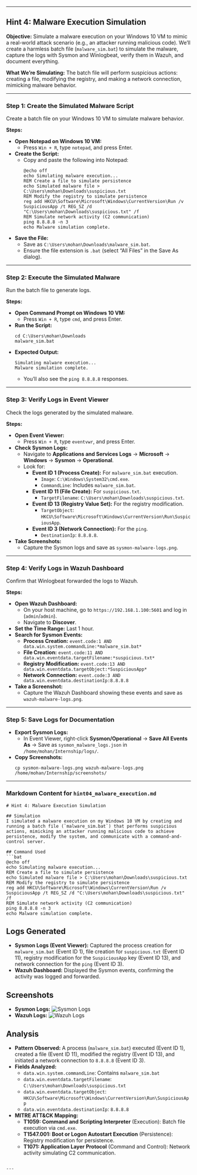 
---

## Hint 4: Malware Execution Simulation

**Objective:** Simulate a malware execution on your Windows 10 VM to mimic a real-world attack scenario (e.g., an attacker running malicious code). We’ll create a harmless batch file (`malware_sim.bat`) to simulate the malware, capture the logs with Sysmon and Winlogbeat, verify them in Wazuh, and document everything.

**What We’re Simulating:** The batch file will perform suspicious actions: creating a file, modifying the registry, and making a network connection, mimicking malware behavior.

---

### Step 1: Create the Simulated Malware Script
Create a batch file on your Windows 10 VM to simulate malware behavior.

**Steps:**
- **Open Notepad on Windows 10 VM:**
  - Press `Win + R`, type `notepad`, and press Enter.
- **Create the Script:**
  - Copy and paste the following into Notepad:
    ```
    @echo off
    echo Simulating malware execution...
    REM Create a file to simulate persistence
    echo Simulated malware file > C:\Users\mohan\Downloads\suspicious.txt
    REM Modify the registry to simulate persistence
    reg add HKCU\Software\Microsoft\Windows\CurrentVersion\Run /v SuspiciousApp /t REG_SZ /d "C:\Users\mohan\Downloads\suspicious.txt" /f
    REM Simulate network activity (C2 communication)
    ping 8.8.8.8 -n 3
    echo Malware simulation complete.
    ```
- **Save the File:**
  - Save as `C:\Users\mohan\Downloads\malware_sim.bat`.
  - Ensure the file extension is `.bat` (select “All Files” in the Save As dialog).

---

### Step 2: Execute the Simulated Malware
Run the batch file to generate logs.

**Steps:**
- **Open Command Prompt on Windows 10 VM:**
  - Press `Win + R`, type `cmd`, and press Enter.
- **Run the Script:**
  ```
  cd C:\Users\mohan\Downloads
  malware_sim.bat
  ```
- **Expected Output:**
  ```
  Simulating malware execution...
  Malware simulation complete.
  ```
  - You’ll also see the `ping 8.8.8.8` responses.

---

### Step 3: Verify Logs in Event Viewer
Check the logs generated by the simulated malware.

**Steps:**
- **Open Event Viewer:**
  - Press `Win + R`, type `eventvwr`, and press Enter.
- **Check Sysmon Logs:**
  - Navigate to **Applications and Services Logs** → **Microsoft** → **Windows** → **Sysmon** → **Operational**.
  - Look for:
    - **Event ID 1 (Process Create):** For `malware_sim.bat` execution.
      - `Image`: `C:\Windows\System32\cmd.exe`.
      - `CommandLine`: Includes `malware_sim.bat`.
    - **Event ID 11 (File Create):** For `suspicious.txt`.
      - `TargetFilename`: `C:\Users\mohan\Downloads\suspicious.txt`.
    - **Event ID 13 (Registry Value Set):** For the registry modification.
      - `TargetObject`: `HKCU\Software\Microsoft\Windows\CurrentVersion\Run\SuspiciousApp`.
    - **Event ID 3 (Network Connection):** For the `ping`.
      - `DestinationIp`: `8.8.8.8`.
- **Take Screenshots:**
  - Capture the Sysmon logs and save as `sysmon-malware-logs.png`.

---

### Step 4: Verify Logs in Wazuh Dashboard
Confirm that Winlogbeat forwarded the logs to Wazuh.

**Steps:**
- **Open Wazuh Dashboard:**
  - On your host machine, go to `https://192.168.1.100:5601` and log in (`admin`/`admin`).
  - Navigate to **Discover**.
- **Set the Time Range:** Last 1 hour.
- **Search for Sysmon Events:**
  - **Process Creation:** `event.code:1 AND data.win.system.commandLine:*malware_sim.bat*`
  - **File Creation:** `event.code:11 AND data.win.eventdata.targetFilename:*suspicious.txt*`
  - **Registry Modification:** `event.code:13 AND data.win.eventdata.targetObject:*SuspiciousApp*`
  - **Network Connection:** `event.code:3 AND data.win.eventdata.destinationIp:8.8.8.8`
- **Take a Screenshot:**
  - Capture the Wazuh Dashboard showing these events and save as `wazuh-malware-logs.png`.

---

### Step 5: Save Logs for Documentation
- **Export Sysmon Logs:**
  - In Event Viewer, right-click **Sysmon/Operational** → **Save All Events As** → Save as `sysmon_malware_logs.json` in `/home/mohan/Internship/logs/`.
- **Copy Screenshots:**
  ```
  cp sysmon-malware-logs.png wazuh-malware-logs.png /home/mohan/Internship/screenshots/
  ```

---

### Markdown Content for `hint04_malware_execution.md`

```
# Hint 4: Malware Execution Simulation

## Simulation
I simulated a malware execution on my Windows 10 VM by creating and running a batch file (`malware_sim.bat`) that performs suspicious actions, mimicking an attacker running malicious code to achieve persistence, modify the system, and communicate with a command-and-control server.

## Command Used
```bat
@echo off
echo Simulating malware execution...
REM Create a file to simulate persistence
echo Simulated malware file > C:\Users\mohan\Downloads\suspicious.txt
REM Modify the registry to simulate persistence
reg add HKCU\Software\Microsoft\Windows\CurrentVersion\Run /v SuspiciousApp /t REG_SZ /d "C:\Users\mohan\Downloads\suspicious.txt" /f
REM Simulate network activity (C2 communication)
ping 8.8.8.8 -n 3
echo Malware simulation complete.
```

## Logs Generated
- **Sysmon Logs (Event Viewer):** Captured the process creation for `malware_sim.bat` (Event ID 1), file creation for `suspicious.txt` (Event ID 11), registry modification for the `SuspiciousApp` key (Event ID 13), and network connection for the `ping` (Event ID 3).  
- **Wazuh Dashboard:** Displayed the Sysmon events, confirming the activity was logged and forwarded.

## Screenshots
- **Sysmon Logs:** ![Sysmon Logs](../screenshots/sysmon-malware-logs.png)  
- **Wazuh Logs:** ![Wazuh Logs](../screenshots/wazuh-malware-logs.png)

## Analysis
- **Pattern Observed:** A process (`malware_sim.bat`) executed (Event ID 1), created a file (Event ID 11), modified the registry (Event ID 13), and initiated a network connection to `8.8.8.8` (Event ID 3).  
- **Fields Analyzed:**  
  - `data.win.system.commandLine`: Contains `malware_sim.bat`  
  - `data.win.eventdata.targetFilename`: `C:\Users\mohan\Downloads\suspicious.txt`  
  - `data.win.eventdata.targetObject`: `HKCU\Software\Microsoft\Windows\CurrentVersion\Run\SuspiciousApp`  
  - `data.win.eventdata.destinationIp`: `8.8.8.8`  
- **MITRE ATT&CK Mapping:**  
  - **T1059: Command and Scripting Interpreter** (Execution): Batch file execution via `cmd.exe`.  
  - **T1547.001: Boot or Logon Autostart Execution** (Persistence): Registry modification for persistence.  
  - **T1071: Application Layer Protocol** (Command and Control): Network activity simulating C2 communication.
```

---
